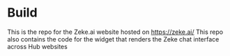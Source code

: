 # Build

This is the repo for the Zeke.ai website hosted on https://zeke.ai/
This repo also contains the code for the widget that renders the Zeke chat interface across Hub websites
